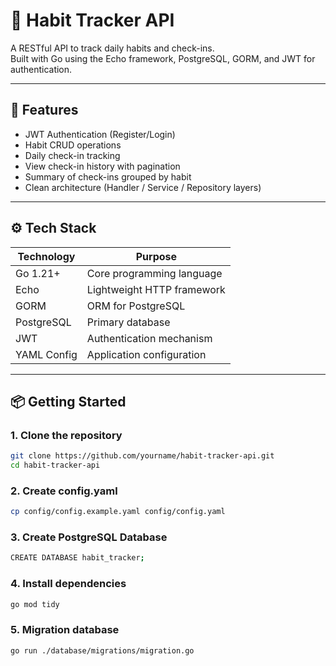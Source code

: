 # 🧠 Habit Tracker API

A RESTful API to track daily habits and check-ins.  
Built with Go using the Echo framework, PostgreSQL, GORM, and JWT for authentication.

---

## 🚀 Features

- JWT Authentication (Register/Login)
- Habit CRUD operations
- Daily check-in tracking
- View check-in history with pagination
- Summary of check-ins grouped by habit
- Clean architecture (Handler / Service / Repository layers)

---

## ⚙️ Tech Stack

| Technology     | Purpose                         |
|----------------|----------------------------------|
| Go 1.21+       | Core programming language        |
| Echo           | Lightweight HTTP framework       |
| GORM           | ORM for PostgreSQL               |
| PostgreSQL     | Primary database                 |
| JWT            | Authentication mechanism         |
| YAML Config    | Application configuration        |

---

## 📦 Getting Started

### 1. Clone the repository

```bash
git clone https://github.com/yourname/habit-tracker-api.git
cd habit-tracker-api
```
### 2. Create config.yaml
```bash
cp config/config.example.yaml config/config.yaml
```

### 3. Create PostgreSQL Database

```bash
CREATE DATABASE habit_tracker;
```

### 4. Install dependencies
```bash
go mod tidy
```

### 5. Migration database
```bash
go run ./database/migrations/migration.go
```


